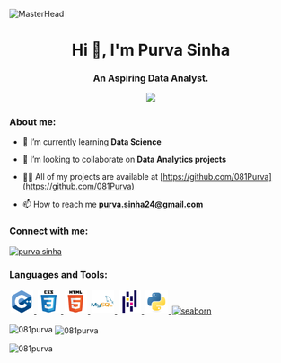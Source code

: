 ![MasterHead](https://static.wixstatic.com/media/6c3893_60b02f5779ab4a239a715f41ba6a007e~mv2_d_5000_1447_s_2.gif)
<h1 align="center">Hi 👋, I'm Purva Sinha</h1>
<h3 align="center">An Aspiring Data Analyst.</h3>
<p align="center"><img src="https://miro.medium.com/max/875/1*qdAW1TjCN57h1lbuuzvchg.gif" width="150" /> </p>

<h3>About me:</h3> 

- 🌱 I’m currently learning **Data Science**

- 👯 I’m looking to collaborate on **Data Analytics projects**
  
- 👨‍💻 All of my projects are available at [https://github.com/081Purva](https://github.com/081Purva)
  
- 📫 How to reach me **purva.sinha24@gmail.com**

<h3 align="left">Connect with me:</h3>
<p align="left">
<a href="https://linkedin.com/in/purva sinha" target="blank"><img align="center" src="https://raw.githubusercontent.com/rahuldkjain/github-profile-readme-generator/master/src/images/icons/Social/linked-in-alt.svg" alt="purva sinha" height="30" width="40" /></a>
</p>

<h3 align="left">Languages and Tools:</h3>
<p align="left"> <a href="https://www.w3schools.com/cpp/" target="_blank" rel="noreferrer"> <img src="https://raw.githubusercontent.com/devicons/devicon/master/icons/cplusplus/cplusplus-original.svg" alt="cplusplus" width="40" height="40" style="border: 2px solid transparent;"/> </a>      <a href="https://www.w3schools.com/css/" target="_blank" rel="noreferrer"> <img src="https://raw.githubusercontent.com/devicons/devicon/master/icons/css3/css3-original-wordmark.svg" alt="css3" width="40" height="40" style="border: 2px solid transparent;"/> </a> <a href="https://www.w3.org/html/" target="_blank" rel="noreferrer"> <img src="https://raw.githubusercontent.com/devicons/devicon/master/icons/html5/html5-original-wordmark.svg" alt="html5" width="40" height="40" style="border: 2px solid transparent;"/> </a> <a href="https://www.mysql.com/" target="_blank" rel="noreferrer"> <img src="https://raw.githubusercontent.com/devicons/devicon/master/icons/mysql/mysql-original-wordmark.svg" alt="mysql" width="40" height="40" style="border: 2px solid transparent;"/> </a> <a href="https://pandas.pydata.org/" target="_blank" rel="noreferrer"> <img src="https://raw.githubusercontent.com/devicons/devicon/2ae2a900d2f041da66e950e4d48052658d850630/icons/pandas/pandas-original.svg" alt="pandas" width="40" height="40" style="border: 2px solid transparent;"/> </a> <a href="https://www.python.org" target="_blank" rel="noreferrer"> <img src="https://raw.githubusercontent.com/devicons/devicon/master/icons/python/python-original.svg" alt="python" width="40" height="40" style="border: 2px solid transparent;"/> </a> <a href="https://seaborn.pydata.org/" target="_blank" rel="noreferrer"> <img src="https://seaborn.pydata.org/_images/logo-mark-lightbg.svg" alt="seaborn" width="40" height="40" style="border: 2px solid transparent;"/> </a> </p>

<p><img align="left" src="https://github-readme-stats.vercel.app/api/top-langs?username=081purva&show_icons=true&locale=en&layout=compact" alt="081purva" /></p>

<p>&nbsp;<img align="center" src="https://github-readme-stats.vercel.app/api?username=081purva&show_icons=true&locale=en" alt="081purva" /></p>

<p><img align="center" src="https://github-readme-streak-stats.herokuapp.com/?user=081purva&" alt="081purva" /></p>

